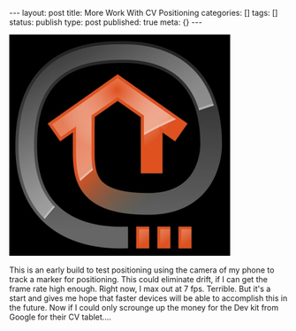 \--- layout: post title: More Work With CV Positioning categories: [] tags: []
status: publish type: post published: true meta: {} \---

![upload.png](/assets/img/upload.png)

This is an early build to test positioning using the camera of my phone to
track a marker for positioning. This could eliminate drift, if I can get the
frame rate high enough. Right now, I max out at 7 fps. Terrible. But it's a
start and gives me hope that faster devices will be able to accomplish this in
the future. Now if I could only scrounge up the money for the Dev kit from
Google for their CV tablet....

